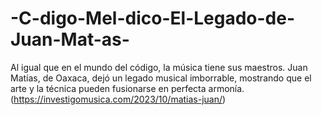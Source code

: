 # -C-digo-Mel-dico-El-Legado-de-Juan-Mat-as-
Al igual que en el mundo del código, la música tiene sus maestros. Juan Matías, de Oaxaca, dejó un legado musical imborrable, mostrando que el arte y la técnica pueden fusionarse en perfecta armonía.
(https://investigomusica.com/2023/10/matias-juan/)
